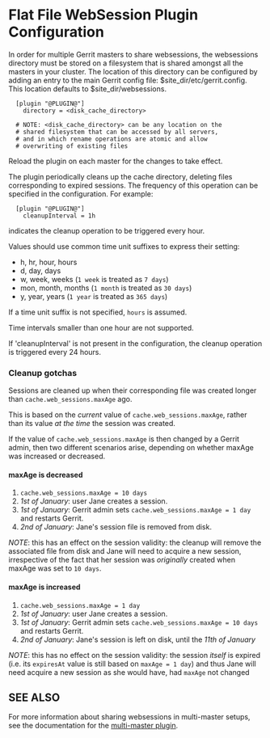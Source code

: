 Flat File WebSession Plugin Configuration
=========================================

In order for multiple Gerrit masters to share websessions, the
websessions directory must be stored on a filesystem that is
shared amongst all the masters in your cluster.  The location
of this directory can be configured by adding an entry to the
main Gerrit config file: $site_dir/etc/gerrit.config.  This
location defaults to $site_dir/websessions.

```
  [plugin "@PLUGIN@"]
    directory = <disk_cache_directory>

  # NOTE: <disk_cache_directory> can be any location on the
  # shared filesystem that can be accessed by all servers,
  # and in which rename operations are atomic and allow
  # overwriting of existing files
```

Reload the plugin on each master for the changes to take
effect.

The plugin periodically cleans up the cache directory, deleting
files corresponding to expired sessions. The frequency of this
operation can be specified in the configuration. For example:

```
  [plugin "@PLUGIN@"]
    cleanupInterval = 1h
```

indicates the cleanup operation to be triggered every hour.

Values should use common time unit suffixes to express their setting:

* h, hr, hour, hours
* d, day, days
* w, week, weeks (`1 week` is treated as `7 days`)
* mon, month, months (`1 month` is treated as `30 days`)
* y, year, years (`1 year` is treated as `365 days`)

If a time unit suffix is not specified, `hours` is assumed.

Time intervals smaller than one hour are not supported.

If 'cleanupInterval' is not present in the configuration, the
cleanup operation is triggered every 24 hours.

### Cleanup gotchas

Sessions are cleaned up when their corresponding file was created longer than
`cache.web_sessions.maxAge` ago.

This is based on the _current_ value of `cache.web_sessions.maxAge`, rather than
its value _at the time_ the session was created.

If the value of `cache.web_sessions.maxAge` is then changed by a Gerrit admin,
then two different scenarios arise, depending on whether maxAge was increased
or decreased.

#### maxAge is decreased

1. `cache.web_sessions.maxAge = 10 days`
2. *1st of January*: user Jane creates a session.
3. *1st of January*: Gerrit admin sets `cache.web_sessions.maxAge = 1 day` and
   restarts Gerrit.
4. *2nd of January*: Jane's session file is removed from disk.

*NOTE*: this has an effect on the session validity: the cleanup will remove the
associated file from disk and Jane will need to acquire a new session,
irrespective of the fact that her session was _originally_ created when maxAge
was set to `10 days`.

#### maxAge is increased

1. `cache.web_sessions.maxAge = 1 day`
2. *1st of January*: user Jane creates a session.
3. *1st of January*: Gerrit admin sets `cache.web_sessions.maxAge = 10 days` and
   restarts Gerrit.
4. *2nd of January*: Jane's session is left on disk, until the *11th of January*

*NOTE*: this has no effect on the session validity: the session _itself_ is
expired (i.e. its `expiresAt` value is still based on `maxAge = 1 day`) and thus
Jane will need acquire a new session as she would have, had `maxAge` not changed

SEE ALSO
--------

For more information about sharing websessions in multi-master
setups, see the documentation for the
[multi-master plugin](https://gerrit-review.googlesource.com/#/admin/projects/plugins/multi-master).
